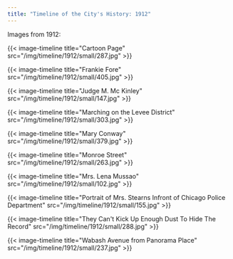 ```yaml
---
title: "Timeline of the City's History: 1912"
---
```

Images from 1912:

{{< image-timeline title="Cartoon Page" src="/img/timeline/1912/small/287.jpg" >}}

{{< image-timeline title="Frankie Fore" src="/img/timeline/1912/small/405.jpg" >}}

{{< image-timeline title="Judge M. Mc Kinley" src="/img/timeline/1912/small/147.jpg" >}}

{{< image-timeline title="Marching on the Levee District" src="/img/timeline/1912/small/303.jpg" >}}

{{< image-timeline title="Mary Conway" src="/img/timeline/1912/small/379.jpg" >}}

{{< image-timeline title="Monroe Street" src="/img/timeline/1912/small/263.jpg" >}}

{{< image-timeline title="Mrs. Lena Mussao" src="/img/timeline/1912/small/102.jpg" >}}

{{< image-timeline title="Portrait of Mrs. Stearns Infront of Chicago Police Department" src="/img/timeline/1912/small/155.jpg" >}}

{{< image-timeline title="They Can't Kick Up Enough Dust To Hide The Record" src="/img/timeline/1912/small/288.jpg" >}}

{{< image-timeline title="Wabash Avenue from Panorama Place" src="/img/timeline/1912/small/237.jpg" >}}
